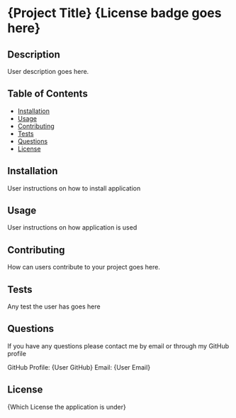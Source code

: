 # {Project Title} {License badge goes here}

## Description

User description goes here.

## Table of Contents

- [Installation](#installation)
- [Usage](#usage)
- [Contributing](#Contributing)
- [Tests](#Tests)
- [Questions](#Questions)
- [License](#license)

## Installation

User instructions on how to install application

## Usage

User instructions on how application is used

## Contributing

How can users contribute to your project goes here.

## Tests

Any test the user has goes here

## Questions

If you have any questions please contact me by email or through my GitHub profile

GitHub Profile: {User GitHub}
Email: {User Email}

## License

{Which License the application is under}